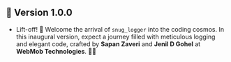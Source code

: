 ## 🚀 Version 1.0.0

- Lift-off! 🎉 Welcome the arrival of `snug_logger` into the coding cosmos. In this inaugural version, expect a journey filled with meticulous logging and elegant code, crafted by **Sapan Zaveri** and **Jenil D Gohel** at **WebMob Technologies**. 🚀✨